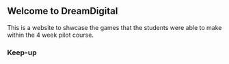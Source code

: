 ## Welcome to DreamDigital 

This is a website to shwcase the games that the students were able to make within the 4 week pilot course.

### Keep-up

<html>
 <object type="application/x-shockwave-flash" data="Keep_up.swf" width="0" height="0">
  <param name="movie" value="Keep_up.swf" />
  <param name="quality" value="high"/>
 </object>
</html>

